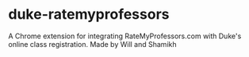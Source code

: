 # duke-ratemyprofessors

A Chrome extension for integrating RateMyProfessors.com with Duke's online class registration.
Made by Will and Shamikh 
